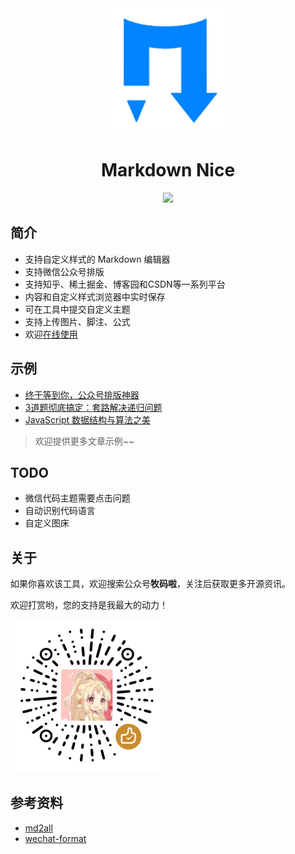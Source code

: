 <div align="center">
<a href="https://mdnice.com">
<img width="200" src="./logo.png"/>
</a>
</div>
<h1 align="center">Markdown Nice</h1>
<p align="center"><img src="https://api.travis-ci.org/zhning12/markdown-nice.svg?branch=master"></p>

## 简介

- 支持自定义样式的 Markdown 编辑器
- 支持微信公众号排版
- 支持知乎、稀土掘金、博客园和CSDN等一系列平台
- 内容和自定义样式浏览器中实时保存
- 可在工具中提交自定义主题
- 支持上传图片、脚注、公式
- 欢迎[在线使用](https://mdnice.com/)

## 示例

- [终于等到你，公众号排版神器](https://mp.weixin.qq.com/s/raFgkqlV5hZmrXiEWVAyfQ)
- [3道题彻底搞定：套路解决递归问题](https://mp.weixin.qq.com/s/NCRTvdeqcC8INdPPfsMsVA)
- [JavaScript 数据结构与算法之美](https://mp.weixin.qq.com/s/KmoRDGdJLZ7reMfTDDaFGg)

> 欢迎提供更多文章示例~~

## TODO

- 微信代码主题需要点击问题
- 自动识别代码语言
- 自定义图床

## 关于

如果你喜欢该工具，欢迎搜索公众号**牧码啦**，关注后获取更多开源资讯。

欢迎打赏哟，您的支持是我最大的动力！

<img width="250px" src="./wechat.png"/>

## 参考资料

- [md2all](https://md.aclickall.com/)
- [wechat-format](https://github.com/lyricat/wechat-format)